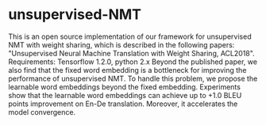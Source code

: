 # unsupervised-NMT
This is an open source implementation of our framework for unsupervised NMT with weight sharing, which is described in the following papers:
"Unsupervised Neural Machine Translation with Weight Sharing, ACL2018".
Requirements: Tensorflow 1.2.0, python 2.x
   Beyond the published paper, we also find that the fixed word embedding is a bottleneck for improving the performance of unsupervised NMT.
To handle this problem, we propose the learnable word embeddings beyond the fixed embedding. Experiments show that the learnable word embeddings
can achieve up to +1.0 BLEU points improvement on En-De translation. Moreover, it accelerates the model convergence. 

